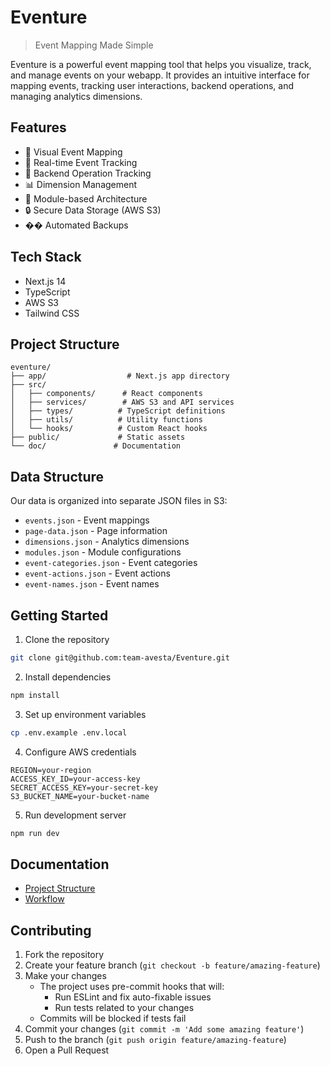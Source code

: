 # Eventure

> Event Mapping Made Simple

Eventure is a powerful event mapping tool that helps you visualize, track, and manage events on your webapp. It provides an intuitive interface for mapping events, tracking user interactions, backend operations, and managing analytics dimensions.

## Features

- 📍 Visual Event Mapping
- 🔄 Real-time Event Tracking
- 🔧 Backend Operation Tracking
- 📊 Dimension Management
- 📱 Module-based Architecture
- 🔒 Secure Data Storage (AWS S3)
- �� Automated Backups

## Tech Stack

- Next.js 14
- TypeScript
- AWS S3
- Tailwind CSS

## Project Structure

```
eventure/
├── app/                  # Next.js app directory
├── src/
│   ├── components/      # React components
│   ├── services/        # AWS S3 and API services
│   ├── types/          # TypeScript definitions
│   ├── utils/          # Utility functions
│   └── hooks/          # Custom React hooks
├── public/             # Static assets
└── doc/               # Documentation
```

## Data Structure

Our data is organized into separate JSON files in S3:

- `events.json` - Event mappings
- `page-data.json` - Page information
- `dimensions.json` - Analytics dimensions
- `modules.json` - Module configurations
- `event-categories.json` - Event categories
- `event-actions.json` - Event actions
- `event-names.json` - Event names

## Getting Started

1. Clone the repository

```bash
git clone git@github.com:team-avesta/Eventure.git
```

2. Install dependencies

```bash
npm install
```

3. Set up environment variables

```bash
cp .env.example .env.local
```

4. Configure AWS credentials

```env
REGION=your-region
ACCESS_KEY_ID=your-access-key
SECRET_ACCESS_KEY=your-secret-key
S3_BUCKET_NAME=your-bucket-name
```

5. Run development server

```bash
npm run dev
```

## Documentation

- [Project Structure](doc/structure.md)
- [Workflow](doc/workflow.md)

## Contributing

1. Fork the repository
2. Create your feature branch (`git checkout -b feature/amazing-feature`)
3. Make your changes
   - The project uses pre-commit hooks that will:
     - Run ESLint and fix auto-fixable issues
     - Run tests related to your changes
   - Commits will be blocked if tests fail
4. Commit your changes (`git commit -m 'Add some amazing feature'`)
5. Push to the branch (`git push origin feature/amazing-feature`)
6. Open a Pull Request
